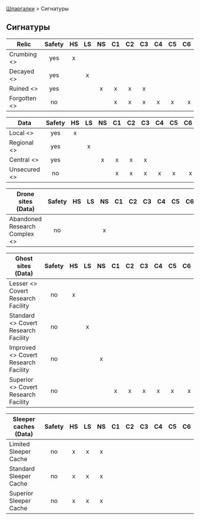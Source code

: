 [Шпаргалки](https://smalman.github.io/) > Сигнатуры

## Сигнатуры

|Relic|Safety|HS|LS|NS|C1|C2|C3|C4|C5|C6|
|--|:--:|:-:|:-:|:-:|:-:|:-:|:-:|:-:|:-:|-:|
|Crumbing <>|yes|x|||||||||
|Decayed <>|yes||x||||||||
|Ruined <>|yes|||x|x|x|x||||
|Forgotten <>|no||||x|x|x|x|x|x|

|Data|Safety|HS|LS|NS|C1|C2|C3|C4|C5|C6|
|--|:--:|:-:|:-:|:-:|:-:|:-:|:-:|:-:|:-:|-:|
|Local <>|yes|x|||||||||
|Regional <>|yes||x||||||||
|Central <>|yes|||x|x|x|x|||
|Unsecured <>|no||||x|x|x|x|x|x|

|Drone sites (Data)|Safety|HS|LS|NS|C1|C2|C3|C4|C5|C6|
|--|:--:|:-:|:-:|:-:|:-:|:-:|:-:|:-:|:-:|-:|
|Abandoned Research Complex <>|no|||x|||||||

|Ghost sites (Data)|Safety|HS|LS|NS|C1|C2|C3|C4|C5|C6|
|--|:--:|:-:|:-:|:-:|:-:|:-:|:-:|:-:|:-:|-:|
|Lesser <> Covert Research Facility|no|x|||||||||
|Standard <> Covert Research Facility|no||x||||||||
|Improved <> Covert Research Facility|no|||x|||||||
|Superior <> Covert Research Facility|no||||x|x|x|x|x|x|

|Sleeper caches (Data)|Safety|HS|LS|NS|C1|C2|C3|C4|C5|C6|
|--|:--:|:-:|:-:|:-:|:-:|:-:|:-:|:-:|:-:|-:|
|Limited Sleeper Cache|no|x|x|x|||||||
|Standard Sleeper Cache|no|x|x|x|||||||
|Superior Sleeper Cache|no|x|x|x|||||||
